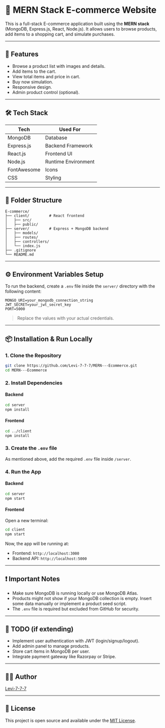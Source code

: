 # 🛒 MERN Stack E-commerce Website

This is a full-stack E-commerce application built using the **MERN stack** (MongoDB, Express.js, React, Node.js). It allows users to browse products, add items to a shopping cart, and simulate purchases. 

---

## 🚀 Features

- Browse a product list with images and details.
- Add items to the cart.
- View total items and price in cart.
- Buy now simulation.
- Responsive design.
- Admin product control (optional).

---

## 🛠️ Tech Stack

| Tech         | Used For          |
|--------------|-------------------|
| MongoDB      | Database          |
| Express.js   | Backend Framework |
| React.js     | Frontend UI       |
| Node.js      | Runtime Environment |
| FontAwesome  | Icons             |
| CSS          | Styling           |

---

## 📁 Folder Structure

```
E-commerce/
├── client/         # React frontend
│   ├── src/
│   ├── public/
├── server/         # Express + MongoDB backend
│   ├── models/
│   ├── routes/
│   ├── controllers/
│   └── index.js
├── .gitignore
└── README.md
```

---

## ⚙️ Environment Variables Setup

To run the backend, create a `.env` file inside the `server/` directory with the following content:

```env
MONGO_URI=your_mongodb_connection_string
JWT_SECRET=your_jwt_secret_key
PORT=5000
```

> Replace the values with your actual credentials.

---

## 📦 Installation & Run Locally

### 1. Clone the Repository

```bash
git clone https://github.com/Levi-7-7-7/MERN---Ecommerce.git
cd MERN---Ecommerce
```

### 2. Install Dependencies

#### Backend
```bash
cd server
npm install
```

#### Frontend
```bash
cd ../client
npm install
```

### 3. Create the `.env` file

As mentioned above, add the required `.env` file inside `/server`.

### 4. Run the App

#### Backend
```bash
cd server
npm start
```

#### Frontend
Open a new terminal:

```bash
cd client
npm start
```

Now, the app will be running at:

- Frontend: `http://localhost:3000`
- Backend API: `http://localhost:5000`

---

## ❗ Important Notes

- Make sure MongoDB is running locally or use MongoDB Atlas.
- Products might not show if your MongoDB collection is empty. Insert some data manually or implement a product seed script.
- The `.env` file is required but excluded from GitHub for security.

---

## 📌 TODO (if extending)

- Implement user authentication with JWT (login/signup/logout).
- Add admin panel to manage products.
- Store cart items in MongoDB per user.
- Integrate payment gateway like Razorpay or Stripe.

---

## 🧑‍💻 Author

[Levi-7-7-7](https://github.com/Levi-7-7-7)

---

## 📝 License

This project is open source and available under the [MIT License](LICENSE).
